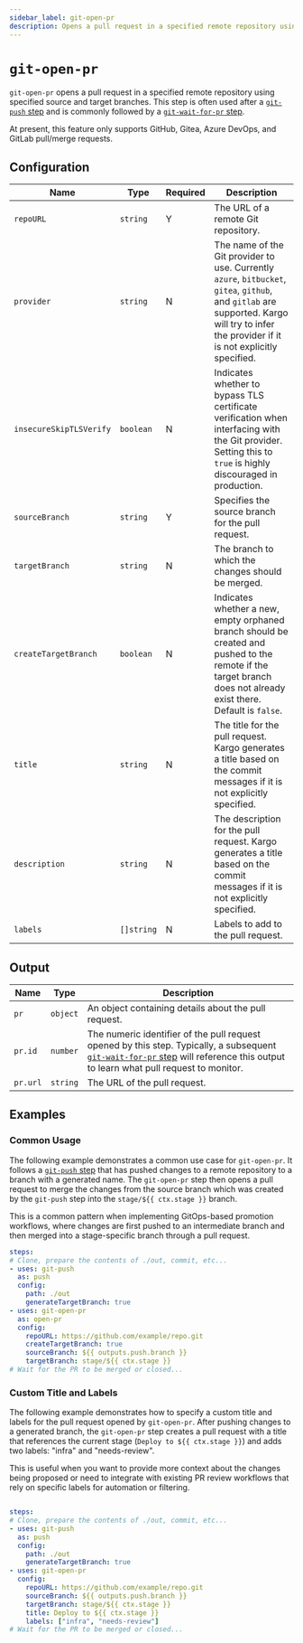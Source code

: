 ```yaml
---
sidebar_label: git-open-pr
description: Opens a pull request in a specified remote repository using specified source and target branches.
---
```


# `git-open-pr`

`git-open-pr` opens a pull request in a specified remote repository using
specified source and target branches. This step is often used after a
[`git-push` step](git-push.md) and is commonly followed by a
[`git-wait-for-pr` step](git-wait-for-pr.md).

At present, this feature only supports GitHub, Gitea, Azure DevOps, and
GitLab pull/merge requests.

## Configuration

| Name | Type | Required | Description |
|------|------|----------|-------------|
| `repoURL` | `string` | Y | The URL of a remote Git repository. |
| `provider` | `string` | N | The name of the Git provider to use. Currently `azure`, `bitbucket`, `gitea`, `github`, and `gitlab` are supported. Kargo will try to infer the provider if it is not explicitly specified. |
| `insecureSkipTLSVerify` | `boolean` | N | Indicates whether to bypass TLS certificate verification when interfacing with the Git provider. Setting this to `true` is highly discouraged in production. |
| `sourceBranch` | `string` | Y | Specifies the source branch for the pull request. |
| `targetBranch` | `string` | N | The branch to which the changes should be merged. |
| `createTargetBranch` | `boolean` | N | Indicates whether a new, empty orphaned branch should be created and pushed to the remote if the target branch does not already exist there. Default is `false`. |
| `title` | `string` | N | The title for the pull request. Kargo generates a title based on the commit messages if it is not explicitly specified. |
| `description` | `string` | N | The description for the pull request. Kargo generates a title based on the commit messages if it is not explicitly specified. |
| `labels` | `[]string` | N | Labels to add to the pull request. |

## Output

| Name | Type | Description |
|------|------|-------------|
| `pr` | `object` | An object containing details about the pull request. |
| `pr.id` | `number` | The numeric identifier of the pull request opened by this step. Typically, a subsequent [`git-wait-for-pr` step](git-wait-for-pr.md) will reference this output to learn what pull request to monitor. |
| `pr.url` | `string` | The URL of the pull request. |

## Examples

### Common Usage

The following example demonstrates a common use case for `git-open-pr`. It
follows a [`git-push` step](git-push.md) that has pushed changes to a remote
repository to a branch with a generated name. The `git-open-pr` step then
opens a pull request to merge the changes from the source branch which was
created by the `git-push` step into the `stage/${{ ctx.stage }}` branch.

This is a common pattern when implementing GitOps-based promotion workflows,
where changes are first pushed to an intermediate branch and then merged into
a stage-specific branch through a pull request.

```yaml
steps:
# Clone, prepare the contents of ./out, commit, etc...
- uses: git-push
  as: push
  config:
    path: ./out
    generateTargetBranch: true
- uses: git-open-pr
  as: open-pr
  config:
    repoURL: https://github.com/example/repo.git
    createTargetBranch: true
    sourceBranch: ${{ outputs.push.branch }}
    targetBranch: stage/${{ ctx.stage }}
# Wait for the PR to be merged or closed...
```

### Custom Title and Labels

The following example demonstrates how to specify a custom title and labels for
the pull request opened by `git-open-pr`. After pushing changes to a generated
branch, the `git-open-pr` step creates a pull request with a title that
references the current stage (`Deploy to ${{ ctx.stage }}`) and adds two
labels: "infra" and "needs-review".

This is useful when you want to provide more context about the changes being
proposed or need to integrate with existing PR review workflows that rely on
specific labels for automation or filtering.

```yaml

steps:
# Clone, prepare the contents of ./out, commit, etc...
- uses: git-push
  as: push
  config:
    path: ./out
    generateTargetBranch: true
- uses: git-open-pr
  config:
    repoURL: https://github.com/example/repo.git
    sourceBranch: ${{ outputs.push.branch }}
    targetBranch: stage/${{ ctx.stage }}
    title: Deploy to ${{ ctx.stage }}
    labels: ["infra", "needs-review"]
# Wait for the PR to be merged or closed...
```
